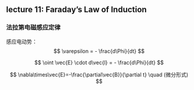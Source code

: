 ## lecture 11: Faraday’s Law of Induction

### 法拉第电磁感应定律

感应电动势：
$$
 \varepsilon = - \frac{d\Phi}{dt} 
$$

$$
 \oint \vec{E} \cdot d\vec{l} = - \frac{d\Phi}{dt} 
$$

$$
\nabla\times\vec{E}=-\frac{\partial\vec{B}}{\partial t} \quad (微分形式)
$$
